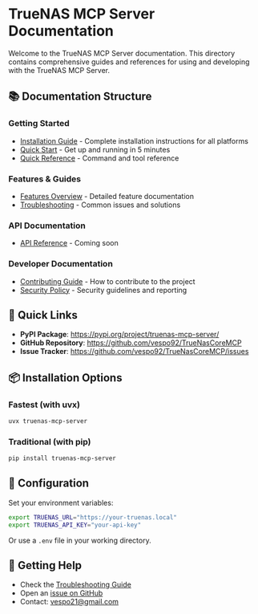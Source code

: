 # TrueNAS MCP Server Documentation

Welcome to the TrueNAS MCP Server documentation. This directory contains comprehensive guides and references for using and developing with the TrueNAS MCP Server.

## 📚 Documentation Structure

### Getting Started
- [Installation Guide](guides/INSTALL.md) - Complete installation instructions for all platforms
- [Quick Start](guides/QUICKSTART.md) - Get up and running in 5 minutes
- [Quick Reference](guides/QUICK_REFERENCE.md) - Command and tool reference

### Features & Guides
- [Features Overview](guides/FEATURES.md) - Detailed feature documentation
- [Troubleshooting](troubleshooting.md) - Common issues and solutions

### API Documentation
- [API Reference](api/) - Coming soon

### Developer Documentation
- [Contributing Guide](../CONTRIBUTING.md) - How to contribute to the project
- [Security Policy](../SECURITY.md) - Security guidelines and reporting

## 🚀 Quick Links

- **PyPI Package**: https://pypi.org/project/truenas-mcp-server/
- **GitHub Repository**: https://github.com/vespo92/TrueNasCoreMCP
- **Issue Tracker**: https://github.com/vespo92/TrueNasCoreMCP/issues

## 📦 Installation Options

### Fastest (with uvx)
```bash
uvx truenas-mcp-server
```

### Traditional (with pip)
```bash
pip install truenas-mcp-server
```

## 🔧 Configuration

Set your environment variables:
```bash
export TRUENAS_URL="https://your-truenas.local"
export TRUENAS_API_KEY="your-api-key"
```

Or use a `.env` file in your working directory.

## 💬 Getting Help

- Check the [Troubleshooting Guide](troubleshooting.md)
- Open an [issue on GitHub](https://github.com/vespo92/TrueNasCoreMCP/issues)
- Contact: vespo21@gmail.com